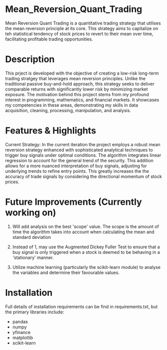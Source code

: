 # Mean_Reversion_Quant_Trading
Mean Reversion Quant Trading is a quantitative trading strategy that utilises the mean reversion principle at its core. This strategy aims to capitalize on teh statistical tendency of stock prices to revert to their mean over time, facilitating profitable trading opportunities.

# Description
This prject is developed with the objective of creating a low-risk long-term trading stratgey that leverages mean reversion principles. Unlike the traditional passive buy-and-hold approach, this strategy seeks to deliver comparable returns with significantly lower risk by minimizing market exposure. The motivation behind this project stems from my profound interest in programming, mathematics, and financial markets. It showcases my competencies in these areas, demonstrating my skills in data acquisition, cleaning, processing, manipulation, and analysis.

# Features & Highlights
Current Strategy: In the current iteration the project employs a robust mean reversion strategy enhanced with sophisticated analytical techniques to trigger buy signals under optimal conditions. The algorithm integrates linear regression to account for the general trend of the security. This addition allows for a more nuanced interpretation of buy signals, adjusting for underlying trends to refine entry points. This greatly increases the the accuracy of trade signals by considering the directional momentum of stock prices.

# Future Improvements (Currently working on)

1. Will add analysis on the best 'scope' value. The scope is the amount of time the algorithm takes into account when calculating the mean and standard deviation
   
2. Instead of 1, may use the Augmented Dickey Fuller Test to ensure that a buy signal is only triggered when a stock is deemed to be behaving in a 'stationary' manner.

3. Utilize machine learning (particularly the scikit-learn module) to analyse the variables and determine their favourable values.


# Installation

Full details of installation requirements can be find in requirements.txt, but the primary libraries include:
- pandas
- numpy
- yfinance
- matplotlib
- scikit-learn
